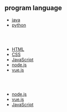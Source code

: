 ## program language

* [java](java.md)
* [python](python/README.md)

<br/><br/>

* [HTML](frontend/html.md)
* [CSS](frontend/css.md)
* [JavaScript](js/README.md)
* [node.js](node.js/README.md)
* [vue.js](vue.js/README.md)

<br/><br/>
* [node.js](frontend/README.md)
* [vue.js](css/README.md)
* [JavaScript](js/README.md)
